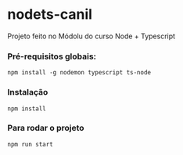 # nodets-canil

Projeto feito no Módolu do curso Node + Typescript

### Pré-requisitos globais:
`npm install -g nodemon typescript ts-node`

### Instalação
`npm install`

### Para rodar o projeto
`npm run start`